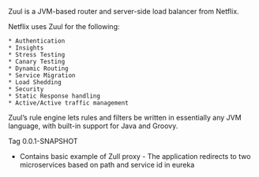 Zuul is a JVM-based router and server-side load balancer from Netflix.

Netflix uses Zuul for the following:

    * Authentication
    * Insights
    * Stress Testing
    * Canary Testing
    * Dynamic Routing
    * Service Migration
    * Load Shedding
    * Security
    * Static Response handling
    * Active/Active traffic management

Zuul’s rule engine lets rules and filters be written in essentially any JVM language, with built-in support for Java and Groovy.

Tag 0.0.1-SNAPSHOT
- Contains basic example of Zull proxy - The application redirects to two microservices based on path and service id in eureka


